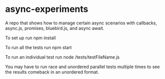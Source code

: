 # async-experiments

A repo that shows how to manage certain async scenarios with callbacks, async.js, promises, bluebird.js, and async await.

To set up run npm install

To run all the tests run npm start

To run an individual test run node /tests/testFileName.js

You may have to run race and unordered parallel tests multiple times to see the results comeback in an unordered format.
